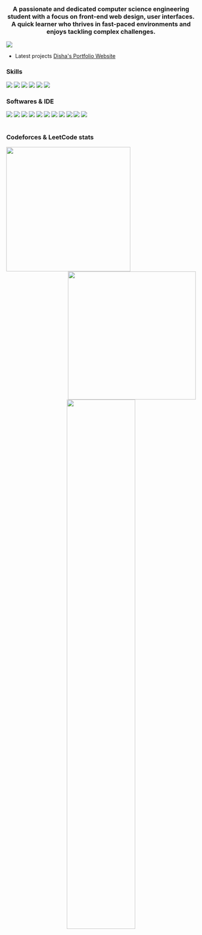 <h3 align="center"><b>A passionate and dedicated computer science engineering student with a focus on front-end web design, user interfaces. A quick learner who thrives in fast-paced environments and enjoys tackling complex challenges.</b></h3>
<img src="https://img.shields.io/github/followers/tahsinhasib.svg?style=social&label=Follow&maxAge=2592000">

- Latest projects [Disha's Portfolio Website](https://tahsinhasib.github.io/Disha-Portfolio/)


<h3 align="left">Skills</h3>
<div align="left">
  <img src="https://img.shields.io/badge/C%2B%2B-00599C?style=for-the-badge&logo=c%2B%2B&logoColor=white"><img>
  <img src="https://img.shields.io/badge/Java-ED8B00?style=for-the-badge&logo=openjdk&logoColor=black">
  <img src="https://img.shields.io/badge/HTML5-E34F26?style=for-the-badge&logo=html5&logoColor=white">
  <img src="https://img.shields.io/badge/CSS3-1572B6?style=for-the-badge&logo=css3&logoColor=white">
  <img src="https://img.shields.io/badge/C%23-239120?style=for-the-badge&logo=c-sharp&logoColor=white">
  <img src="https://img.shields.io/badge/Python-14354C?style=for-the-badge&logo=python&logoColor=white">
</div>


<h3 align="left">Softwares & IDE</h3>
<div align="left">
  <img src="https://img.shields.io/badge/Visual_Studio_Code-0078D4?style=for-the-badge&logo=visual%20studio%20code&logoColor=white"><img>
  <img src="https://img.shields.io/badge/Visual_Studio-5C2D91?style=for-the-badge&logo=visual%20studio&logoColor=white">
  <img src="https://img.shields.io/badge/sublime_text-%23575757.svg?&style=for-the-badge&logo=sublime-text&logoColor=important">
  <img src="https://img.shields.io/badge/Microsoft_SQL_Server-CC2927?style=for-the-badge&logo=microsoft-sql-server&logoColor=white">
  <img src="https://img.shields.io/badge/GIT-E44C30?style=for-the-badge&logo=git&logoColor=white">
  <img src="https://img.shields.io/badge/Microsoft_Word-2B579A?style=for-the-badge&logo=microsoft-word&logoColor=white">
  <img src="https://img.shields.io/badge/Microsoft_PowerPoint-B7472A?style=for-the-badge&logo=microsoft-powerpoint&logoColor=white">
  <img src="https://img.shields.io/badge/Microsoft_Excel-217346?style=for-the-badge&logo=microsoft-excel&logoColor=white">
  <img src="https://img.shields.io/badge/Microsoft_Teams-6264A7?style=for-the-badge&logo=microsoft-teams&logoColor=white">
  <img src="https://img.shields.io/badge/Adobe%20Photoshop-31A8FF?style=for-the-badge&logo=Adobe%20Photoshop&logoColor=black">
  <img src="https://img.shields.io/badge/Notion-000000?style=for-the-badge&logo=notion&logoColor=white">
</div>



<br>
<div>
  <h3 align="left">Codeforces & LeetCode stats</h3>
  <img align="left" src = "https://github-readme-stats.vercel.app/api/top-langs/?username=tahsinhasib&show_icons=true&theme=github_dark&count_private=true&hide_border=false&layout=donut&langs_count=7&hide=plsql" width="330px">
  <a href="https://codeforces.com/profile/tahsinhasib"><img align="right" src="https://codeforces-readme-stats.vercel.app/api/card?username=tahsinhasib&theme=github_dark" width="340px"></a>
</div>

<br><br><br><br><br><br><br><br><br><br><br><br>
<div align="center">
  <img src = "https://leetcard.jacoblin.cool/tahsinhasib?ext=heatmap" width = "60%">
</div>

<!--
<div align="left">
  <img src="https://leetcard.jacoblin.cool/tahsinhasib?border=2&ext=heatmap" width="100%">
</div>
-->


<!--
<div>
  <h3 align="right">Languages</h3>
  <div align="right">
    <img align="center" src = "https://github-readme-stats.vercel.app/api/top-langs/?username=tahsinhasib&show_icons=true&theme=github_dark&count_private=true&hide_border=true&layout=donut&langs_count=15&hide=plsql" width="300px">
  </div>

  <h3 align="left">Codeforces Stats</h3>
  <div align="left">
    <a href="https://codeforces.com/profile/tahsinhasib">
    <img src="https://codeforces-readme-stats.vercel.app/api/card?username=tahsinhasib&theme=github_dark" width="300px">
    </a>
  </div>
</div>
-->




<!--
<h3 align="left">LeetCode Stats</h3>
<div align="left">
  <img src="https://leetcard.jacoblin.cool/tahsinhasib?ext=heatmap" width="100%">
</div>
<br>
-->




